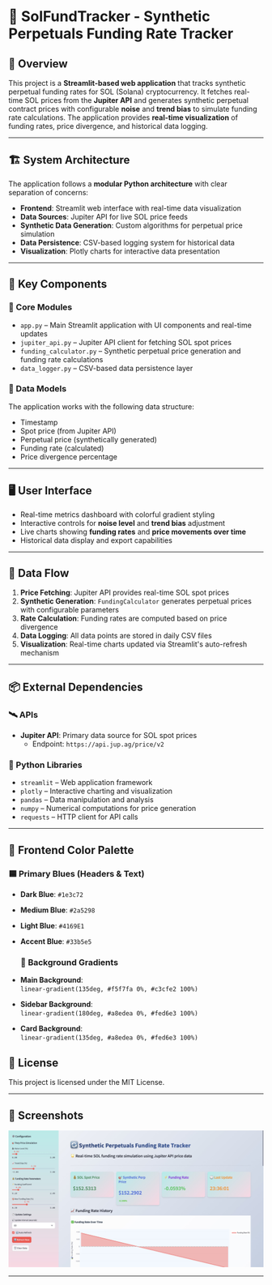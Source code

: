 
# 🧮 SolFundTracker - Synthetic Perpetuals Funding Rate Tracker

## 📖 Overview
This project is a **Streamlit-based web application** that tracks synthetic perpetual funding rates for SOL (Solana) cryptocurrency. It fetches real-time SOL prices from the **Jupiter API** and generates synthetic perpetual contract prices with configurable **noise** and **trend bias** to simulate funding rate calculations. The application provides **real-time visualization** of funding rates, price divergence, and historical data logging.

---

## 🏗️ System Architecture

The application follows a **modular Python architecture** with clear separation of concerns:

- **Frontend**: Streamlit web interface with real-time data visualization  
- **Data Sources**: Jupiter API for live SOL price feeds  
- **Synthetic Data Generation**: Custom algorithms for perpetual price simulation  
- **Data Persistence**: CSV-based logging system for historical data  
- **Visualization**: Plotly charts for interactive data presentation

---

## 🧩 Key Components

### 🔧 Core Modules
- `app.py` – Main Streamlit application with UI components and real-time updates  
- `jupiter_api.py` – Jupiter API client for fetching SOL spot prices  
- `funding_calculator.py` – Synthetic perpetual price generation and funding rate calculations  
- `data_logger.py` – CSV-based data persistence layer

### 🧱 Data Models
The application works with the following data structure:
- Timestamp  
- Spot price (from Jupiter API)  
- Perpetual price (synthetically generated)  
- Funding rate (calculated)  
- Price divergence percentage  

---

## 🖥️ User Interface
- Real-time metrics dashboard with colorful gradient styling  
- Interactive controls for **noise level** and **trend bias** adjustment  
- Live charts showing **funding rates** and **price movements over time**  
- Historical data display and export capabilities  

---

## 🔄 Data Flow
1. **Price Fetching**: Jupiter API provides real-time SOL spot prices  
2. **Synthetic Generation**: `FundingCalculator` generates perpetual prices with configurable parameters  
3. **Rate Calculation**: Funding rates are computed based on price divergence  
4. **Data Logging**: All data points are stored in daily CSV files  
5. **Visualization**: Real-time charts updated via Streamlit's auto-refresh mechanism  

---

## 📦 External Dependencies

### 🛰️ APIs
- **Jupiter API**: Primary data source for SOL spot prices  
  - Endpoint: `https://api.jup.ag/price/v2`

### 🐍 Python Libraries
- `streamlit` – Web application framework  
- `plotly` – Interactive charting and visualization  
- `pandas` – Data manipulation and analysis  
- `numpy` – Numerical computations for price generation  
- `requests` – HTTP client for API calls

---

## 🎨 Frontend Color Palette

### 🟦 Primary Blues (Headers & Text)
- **Dark Blue**: `#1e3c72`
- **Medium Blue**: `#2a5298`
- **Light Blue**: `#4169E1`
- **Accent Blue**: `#33b5e5`

  ### 🌄 Background Gradients
- **Main Background**:  
  `linear-gradient(135deg, #f5f7fa 0%, #c3cfe2 100%)`
- **Sidebar Background**:  
  `linear-gradient(180deg, #a8edea 0%, #fed6e3 100%)`
- **Card Background**:  
  `linear-gradient(135deg, #a8edea 0%, #fed6e3 100%)`


## 🧾 License

This project is licensed under the MIT License.  

---


## 📸 Screenshots

![SolFundTracker Screenshot](https://github.com/btorressz/SolFundTracker/blob/main/solfundtrackerscreenshot.jpg)

---



